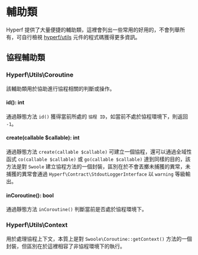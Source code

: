 # 輔助類

Hyperf 提供了大量便捷的輔助類，這裡會列出一些常用的好用的，不會列舉所有，可自行檢視 [hyperf/utils](https://github.com/hyperf/utils) 元件的程式碼獲得更多資訊。

## 協程輔助類

### Hyperf\Utils\Coroutine

該輔助類用於協助進行協程相關的判斷或操作。

#### id(): int

通過靜態方法 `id()` 獲得當前所處的 `協程 ID`，如當前不處於協程環境下，則返回 `-1`。 

#### create(callable $callable): int

通過靜態方法 `create(callable $callable)` 可建立一個協程，還可以通過全域性函式 `co(callable $callable)` 或 `go(callable $callable)` 達到同樣的目的，該方法是對 `Swoole` 建立協程方法的一個封裝，區別在於不會丟擲未捕獲的異常，未捕獲的異常會通過 `Hyperf\Contract\StdoutLoggerInterface` 以 `warning` 等級輸出。

#### inCoroutine(): bool

通過靜態方法 `inCoroutine()` 判斷當前是否處於協程環境下。

### Hyperf\Utils\Context

用於處理協程上下文，本質上是對 `Swoole\Coroutine::getContext()` 方法的一個封裝，但區別在於這裡相容了非協程環境下的執行。
